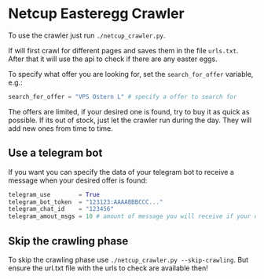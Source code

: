 # Netcup Easteregg Crawler
To use the crawler just run `./netcup_crawler.py`.

If will first crawl for different pages and saves them in the file `urls.txt`.
After that it will use the api to check if there are any easter eggs.

To specify what offer you are looking for, set the `search_for_offer` variable, e.g.:
```python
search_for_offer = "VPS Ostern L" # specify a offer to search for
```

The offers are limited, if your desired one is found, try to buy it as quick as possible.
If its out of stock, just let the crawler run during the day. They will add new ones from time to time.

## Use a telegram bot
If you want you can specify the data of your telegram bot to receive a message when your desired offer is found:
```python
telegram_use        = True
telegram_bot_token  = "123123:AAAABBBCCC..."
telegram_chat_id    = "123456"
telegram_amout_msgs = 10 # amount of message you will receive if your offer is found
```

## Skip the crawling phase
To skip the crawling phase use `./netcup_crawler.py --skip-crawling`. But ensure the url.txt file with the urls to check are available then!
